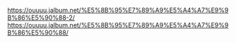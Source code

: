https://ouuuu.jalbum.net/%E5%8B%95%E7%89%A9%E5%A4%A7%E9%9B%86%E5%90%88-2/
https://ouuuu.jalbum.net/%E5%8B%95%E7%89%A9%E5%A4%A7%E9%9B%86%E5%90%88/
